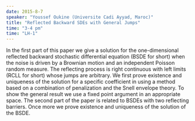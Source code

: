 ```yaml
---
date: 2015-8-7
speaker: "Youssef Oukine (Universite Cadi Ayyad, Maroc)"
title: "Reflected Backward SDEs with General Jumps"
time: "3-4 pm" 
time: "LH-1"
---
```

In the first part of this paper we give a solution for the one-dimensional reflected backward stochastic differential equation (BSDE for short) when the noise is driven by a Brownian motion and an independent Poisson random measure. The reflecting process is right continuous with left limits (RCLL for short) whose jumps are arbitrary. We first prove existence and uniqueness of the solution for a specific coefficient in using a method based on a combination of penalization and the Snell envelope theory. To show the general result we use a fixed point argument in an appropriate space. The second part of the paper is related to BSDEs with two reflecting barriers. Once more we prove existence and uniqueness of the solution of the BSDE.
